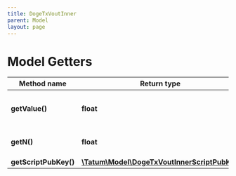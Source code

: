 ```yaml
---
title: DogeTxVoutInner
parent: Model
layout: page
---
```


# Model Getters

Method name | Return type | Description | Notes
------------ | ------------- | ------------- | -------------
**getValue()** | **float** | Amount of UTXO in 1/1000000 DOGE. | [optional]
**getN()** | **float** | Transaction index of the output. | [optional]
**getScriptPubKey()** | [**\Tatum\Model\DogeTxVoutInnerScriptPubKey**](../DogeTxVoutInnerScriptPubKey) |  | [optional]


